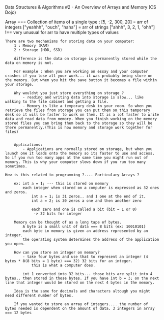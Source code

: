 Data Structures & Algorithms #2 - An Overview of Arrays and Memory (CS Dojo)

Array === Collection of items of a single type :
[5, -2, 300, 20] = arr of integers
["yeahhh", "ouch", "haha"] = arr of strings
["ahhh", 3, 2, 1, "ohh"] !== very unusual for arr to have multiple types of values

    There are two mechanisms for storing data on your computer:
        1 : Memory (RAM)
        2 : Storage (HDD, SSD)

        difference is the data on storage is permanently stored while the data on memory is not.

        For example : When you are working on essay and your computer crashes if you lose all your work... it was probably being store on the memory. But when you hit the save button it becomes a file within your storage.

        Why wouldnt you just store everything on storage ?
            - reading and writing data into storage is slow... like walking to the file cabinet and getting a file.
            - Memory is like a temporary desk in your room. So when you retrieve the files from storage you can put them on this temporary desk so it will be faster to work on them. It is a lot faster to write data and read data from memory. When you finish working on the memory stored files you can bring them back to the storage so they will be there permanently.(This is how memory and storage work together for files)


        Applications:
            - Applications are normally stored on storage, but when you launch one it loads onto the memory so its faster to use and access. So if you run too many apps at the same time you might run out of memory. This is why your computer slows down if you run too many sometimes.

    How is this related to programming ?.... Particulary Arrays ?

        ex: int a = 1; --- this is stored on memory
            each integer when stored on a computer is expressed as 32 ones and zeros.
                int a = 1; is 31 zeros.. and 1 one at the end of it.
                int a = 2; is 30 zeros a one and then another zero

                each zero and one is called a bit (bit = 1 or 0)
                 -> 32 bits for integer

        Memory can be thought of as a long tape of bytes.
            A byte is a small unit of data === 8 bits (ex: 10010101)
            each byte in memory is given an address represented by an integer.
            the operating system determines the address of the application you open.

        How can you store an integer on memory?
            - take four bytes and use that to represent an integer (4 bytes * 8(8 bits = 1 byte) === 32) 32 bits for an integer.
                this is what a computer does.

            int 1 converted into 32 bits... those bits are split into 4 bytes.. then stored in those bytes. If you have int b = 3; on the next line that integer would be stored on the next 4 bytes in the memory.

        Idea is the same for decimals and characters altough you might need different number of bytes.

        If you wanted to store an array of integers.... the number of bytes needed is dependent on the amount of data. 3 integers in array === 12 bytes
